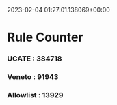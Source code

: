 2023-02-04 01:27:01.138069+00:00
# Rule Counter 
 ### UCATE : 384718

 ### Veneto : 91943

 ### Allowlist : 13929